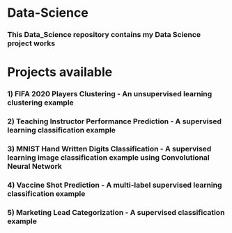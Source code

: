 # Data-Science
### This Data_Science repository contains my Data Science project works
# Projects available
### 1) FIFA 2020 Players Clustering - An unsupervised learning clustering example
### 2) Teaching Instructor Performance Prediction - A supervised learning classification example
### 3) MNIST Hand Written Digits Classification - A supervised learning image classification example using Convolutional Neural Network
### 4) Vaccine Shot Prediction - A multi-label supervised learning classification example
### 5) Marketing Lead Categorization - A supervised classification example
